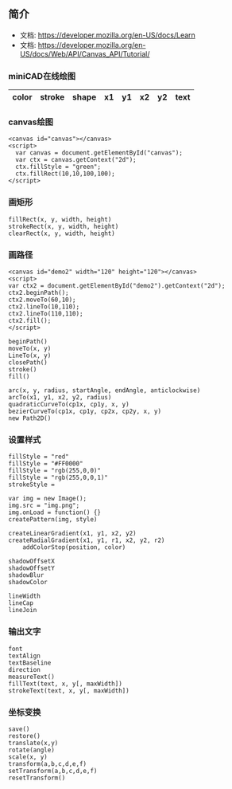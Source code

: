 <canvas id="heart" width="400" height="400"></canvas>

## 简介

- 文档: <https://developer.mozilla.org/en-US/docs/Learn>
- 文档: <https://developer.mozilla.org/en-US/docs/Web/API/Canvas_API/Tutorial/>

### miniCAD在线绘图
<div class="cmd_shape bar"></div>
<div class="cmd_stroke bar"></div>
<div class="cmd_color bar"></div>
<div class="ctrl_show bar"></div>
<canvas id="draw" width="400" height="400"
onmousemove="draw_move(event)"
onmouseup="draw_point(event)"
></canvas>
<div class="ctrl_status bar"></div>
<div class="debug_info"></div>
<div class="ctrl_data bar"></div>
<table>
<thead>
<tr>
<th>color</th>
<th>stroke</th>
<th>shape</th>
<th>x1</th>
<th>y1</th>
<th>x2</th>
<th>y2</th>
<th>text</th>
</tr>
</thead>
<tbody id="draw_history"></tbody>
</table>


### canvas绘图
<canvas id="demo0" class="demo" width="120" height="120"></canvas>
```
<canvas id="canvas"></canvas>
<script>
  var canvas = document.getElementById("canvas");
  var ctx = canvas.getContext("2d");
  ctx.fillStyle = "green";
  ctx.fillRect(10,10,100,100);
</script>
```

### 画矩形

```
fillRect(x, y, width, height)
strokeRect(x, y, width, height)
clearRect(x, y, width, height)
```

### 画路径
<canvas id="demo2" class="demo" width="120" height="120"></canvas>
```
<canvas id="demo2" width="120" height="120"></canvas>
<script>
var ctx2 = document.getElementById("demo2").getContext("2d");
ctx2.beginPath();
ctx2.moveTo(60,10);
ctx2.lineTo(10,110);
ctx2.lineTo(110,110);
ctx2.fill();
</script>
```

```
beginPath()
moveTo(x, y)
LineTo(x, y)
closePath()
stroke()
fill()

arc(x, y, radius, startAngle, endAngle, anticlockwise)
arcTo(x1, y1, x2, y2, radius)
quadraticCurveTo(cp1x, cp1y, x, y)
bezierCurveTo(cp1x, cp1y, cp2x, cp2y, x, y)
new Path2D()
```
### 设置样式
<canvas id="demo3" class="demo" width="120" height="120"></canvas>
```
fillStyle = "red"
fillStyle = "#FF0000"
fillStyle = "rgb(255,0,0)"
fillStyle = "rgb(255,0,0,1)"
strokeStyle =

var img = new Image();
img.src = "img.png";
img.onLoad = function() {}
createPattern(img, style)

createLinearGradient(x1, y1, x2, y2)
createRadialGradient(x1, y1, r1, x2, y2, r2)
	addColorStop(position, color)

shadowOffsetX
shadowOffsetY
shadowBlur
shadowColor

lineWidth
lineCap
lineJoin
```
### 输出文字
```
font
textAlign
textBaseline
direction
measureText()
fillText(text, x, y[, maxWidth])
strokeText(text, x, y[, maxWidth])
```

### 坐标变换
```
save()
restore()
translate(x,y)
rotate(angle)
scale(x, y)
transform(a,b,c,d,e,f)
setTransform(a,b,c,d,e,f)
resetTransform()
```

<link rel="stylesheet" href="/wiki/html5.css" type="text/css"></link>
<script src="/wiki/html5.js"></script>
